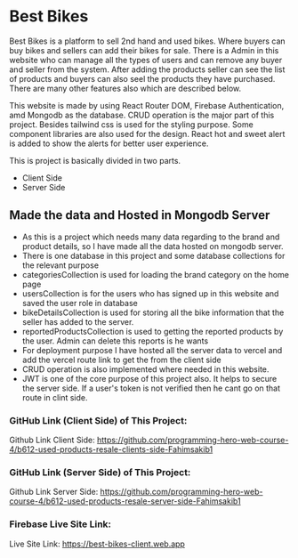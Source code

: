 # Best Bikes
Best Bikes is a platform to sell 2nd hand and used bikes. Where buyers can buy bikes and sellers can add their bikes for sale. There is a Admin in this website who can manage all the types of users and can remove any buyer and seller from the system. After adding the products seller can see the list of products and buyers can also seel the products they have purchased. There are many other features also which are described below.

This website is made by using React Router DOM, Firebase Authentication, amd Mongodb as the database. CRUD operation is the major part of this project. Besides tailwind css is used for the styling purpose. Some component libraries are also used for the design. React hot and sweet alert is added to show the alerts for better user experience.

This is project is basically divided in two parts. 
- Client Side
- Server Side


## Made the data and Hosted in Mongodb Server
- As this is a project which needs many data regarding to the brand and product details, so I have made all the data hosted on mongodb server.
- There is one database in this project and some database collections for the relevant purpose
- categoriesCollection is used for loading the brand category on the home page
- usersCollection is for the users who has signed up in this website and saved the user role in database
- bikeDetailsCollection is used for storing all the bike information that the seller has added to the server.
- reportedProductsCollection is used to getting the reported products by the user. Admin can delete this reports is he wants
- For deployment purpose I have hosted all the server data to vercel and add the vercel route link to get the from the client side
- CRUD operation is also implemented where needed in this website.
- JWT is one of the core purpose of this project also. It helps to secure the server side. If a user's token is not verified then he cant go on that route in clint side.



### GitHub Link (Client Side) of This Project: 
Github Link Client Side: https://github.com/programming-hero-web-course-4/b612-used-products-resale-clients-side-Fahimsakib1


### GitHub Link (Server Side) of This Project:
Github Link Server Side:  https://github.com/programming-hero-web-course-4/b612-used-products-resale-server-side-Fahimsakib1


### Firebase Live Site Link:
Live Site Link: https://best-bikes-client.web.app